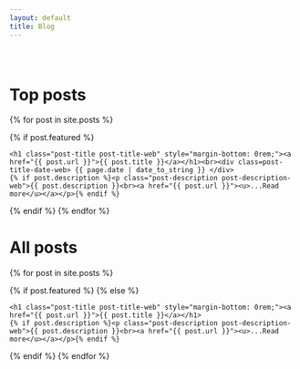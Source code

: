 ```yaml
---
layout: default
title: Blog
---
```

<div class="container" style="margin-top:80px">
<h1>Top posts</h1>

{% for post in site.posts %}

{% if post.featured %}
  <div class="post post-web" >


    <h1 class="post-title post-title-web" style="margin-bottom: 0rem;"><a href="{{ post.url }}">{{ post.title }}</a></h1><br><div class=post-title-date-web> {{ page.date | date_to_string }} </div>
    {% if post.description %}<p class="post-description post-description-web">{{ post.description }}<br><a href="{{ post.url }}"><u>...Read more</u></a></p>{% endif %}

  </div>
  {% endif %}
{% endfor %}

<h1>All posts</h1>

{% for post in site.posts %}

{% if post.featured %}
{% else %}

  <div class="post post-web">



    <h1 class="post-title post-title-web" style="margin-bottom: 0rem;"><a href="{{ post.url }}">{{ post.title }}</a></h1>
    {% if post.description %}<p class="post-description post-description-web">{{ post.description }}<br><a href="{{ post.url }}"><u>...Read more</u></a></p>{% endif %}


  </div>
  {% endif %}
{% endfor %}
</div>
